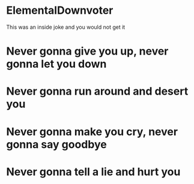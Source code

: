 # ElementalDownvoter

This was an inside joke and you would not get it

# Never gonna give you up, never gonna let you down
# Never gonna run around and desert you
# Never gonna make you cry, never gonna say goodbye
# Never gonna tell a lie and hurt you
